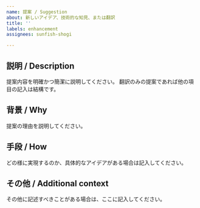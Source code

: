 ```yaml
---
name: 提案 / Suggestion
about: 新しいアイデア、技術的な知見、または翻訳
title: ''
labels: enhancement
assignees: sunfish-shogi

---
```


## 説明 /  Description

提案内容を明確かつ簡潔に説明してください。
翻訳のみの提案であれば他の項目の記入は結構です。

## 背景 / Why

提案の理由を説明してください。

## 手段 / How

どの様に実現するのか、具体的なアイデアがある場合は記入してください。

## その他 / Additional context

その他に記述すべきことがある場合は、ここに記入してください。
